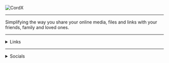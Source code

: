 ![CordX](https://cdn.discordapp.com/attachments/749321939197100133/1147664052806496346/Youre_free_to_be_different.png)

---

Simplifying the way you share your online media, files and links with your friends, family and loved ones.

---

<details>
    <summary>Links</summary>
    <div>
        <samp>
            <h2 align="center">Our website, docs and status page links:</h2>
            <p align="center">
                <a href="https://cordx.lol" target="blank">
                    <img src="https://img.shields.io/badge/website-%215d6e.svg?style=for-the-badge&logo=http&logoColor=white" height="30" />
                </a>
                <a href="https://cordx.instatus.com" target="blank">
                    <img src="https://img.shields.io/badge/status-%215d6e.svg?style=for-the-badge&logo=http&logoColor=white" height="30" />
                </a>
                <a href="https://docs.cordx.lol" target="blank">
                    <img src="https://img.shields.io/badge/documentation-%215d6e.svg?style=for-the-badge&logo=http&logoColor=white" height="30" />
                </a>
            </p>
        </samp>
    </div>
</details>

---

<details>
    <summary>Socials</summary>
    <div>
        <samp>
            <h2 align="center">Our social media links:</h2>
            <p align="center">
                <a href="https://twitter.com/HeyCordX" target="blank">
                    <img src="https://img.shields.io/badge/twitter-%231DA1F2.svg?style=for-the-badge&logo=twitter&logoColor=white" height="30" />
                </a>
                <a href="https://discord.gg/r78bkXWKYS" target="blank">
                    <img src="https://img.shields.io/badge/discord-%215d6e.svg?style=for-the-badge&logo=discord&logoColor=white" height="30" />
                </a>
                <a href="https://github.com/CordXApp" target="blank">
                    <img src="https://img.shields.io/badge/github-%231DA1F2.svg?style=for-the-badge&logo=github&logoColor=white" height="30" />
                </a>
            </p>
        </samp>
    </div>
</details>
